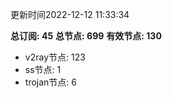 更新时间2022-12-12 11:33:34

**总订阅: 45**
**总节点: 699**
**有效节点: 130**
- v2ray节点: 123
- ss节点: 1
- trojan节点: 6
